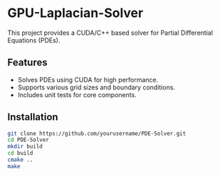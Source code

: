 # GPU-Laplacian-Solver

This project provides a CUDA/C++ based solver for Partial Differential Equations (PDEs).

## Features
- Solves PDEs using CUDA for high performance.
- Supports various grid sizes and boundary conditions.
- Includes unit tests for core components.

## Installation
```bash
git clone https://github.com/yourusername/PDE-Solver.git
cd PDE-Solver
mkdir build
cd build
cmake ..
make
